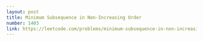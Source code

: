 ```yaml
---
layout: post
title: Minimum Subsequence in Non-Increasing Order
number: 1403
link: https://leetcode.com/problems/minimum-subsequence-in-non-increasing-order
---
```

